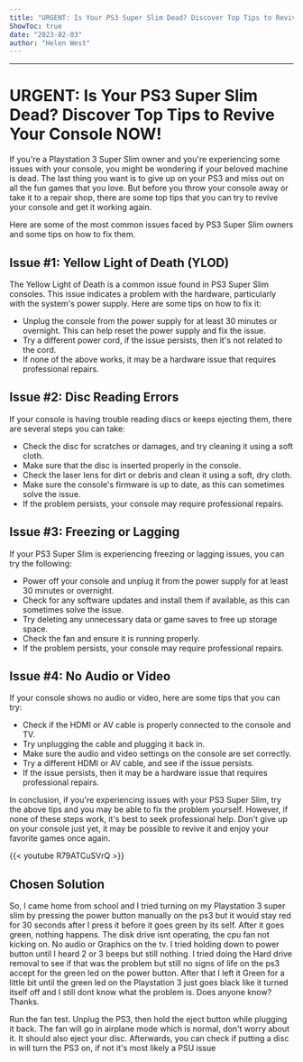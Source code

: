 ```yaml
---
title: "URGENT: Is Your PS3 Super Slim Dead? Discover Top Tips to Revive Your Console NOW!"
ShowToc: true 
date: "2023-02-03"
author: "Helen West"
---
```

*****
# URGENT: Is Your PS3 Super Slim Dead? Discover Top Tips to Revive Your Console NOW!

If you're a Playstation 3 Super Slim owner and you're experiencing some issues with your console, you might be wondering if your beloved machine is dead. The last thing you want is to give up on your PS3 and miss out on all the fun games that you love. But before you throw your console away or take it to a repair shop, there are some top tips that you can try to revive your console and get it working again.

Here are some of the most common issues faced by PS3 Super Slim owners and some tips on how to fix them.

## Issue #1: Yellow Light of Death (YLOD)

The Yellow Light of Death is a common issue found in PS3 Super Slim consoles. This issue indicates a problem with the hardware, particularly with the system's power supply. Here are some tips on how to fix it:

- Unplug the console from the power supply for at least 30 minutes or overnight. This can help reset the power supply and fix the issue.
- Try a different power cord, if the issue persists, then it's not related to the cord.
- If none of the above works, it may be a hardware issue that requires professional repairs.

## Issue #2: Disc Reading Errors

If your console is having trouble reading discs or keeps ejecting them, there are several steps you can take:

- Check the disc for scratches or damages, and try cleaning it using a soft cloth.
- Make sure that the disc is inserted properly in the console.
- Check the laser lens for dirt or debris and clean it using a soft, dry cloth.
- Make sure the console's firmware is up to date, as this can sometimes solve the issue.
- If the problem persists, your console may require professional repairs.

## Issue #3: Freezing or Lagging

If your PS3 Super Slim is experiencing freezing or lagging issues, you can try the following:

- Power off your console and unplug it from the power supply for at least 30 minutes or overnight.
- Check for any software updates and install them if available, as this can sometimes solve the issue.
- Try deleting any unnecessary data or game saves to free up storage space.
- Check the fan and ensure it is running properly.
- If the problem persists, your console may require professional repairs.

## Issue #4: No Audio or Video

If your console shows no audio or video, here are some tips that you can try:

- Check if the HDMI or AV cable is properly connected to the console and TV.
- Try unplugging the cable and plugging it back in.
- Make sure the audio and video settings on the console are set correctly.
- Try a different HDMI or AV cable, and see if the issue persists.
- If the issue persists, then it may be a hardware issue that requires professional repairs.

In conclusion, if you're experiencing issues with your PS3 Super Slim, try the above tips and you may be able to fix the problem yourself. However, if none of these steps work, it's best to seek professional help. Don't give up on your console just yet, it may be possible to revive it and enjoy your favorite games once again.

{{< youtube R79ATCuSVrQ >}} 



## Chosen Solution
 So, I came home from school and I tried turning on my Playstation 3 super slim by  pressing the power button manually on the ps3 but it would stay red for 30 seconds after I press it before it goes green by its self. After it goes green, nothing happens. The disk drive isnt operating, the cpu fan not kicking on. No audio or Graphics on the tv. I tried holding down to power button until I heard 2 or 3 beeps but still nothing. I tried doing the Hard drive removal to see if that was the problem but still no signs of life on the ps3 accept for the green led on the power button. After that I left it Green for a little bit until the green led on the Playstation 3 just goes black like it turned itself off and I still dont know what the problem is. Does anyone know? Thanks.

 Run the fan test. Unplug the PS3, then hold the eject button while plugging it back. The fan will go in airplane mode which is normal, don't worry about it. It should also eject your disc.
Afterwards, you can check if putting a disc in will turn the PS3 on, if not it's most likely a PSU issue




